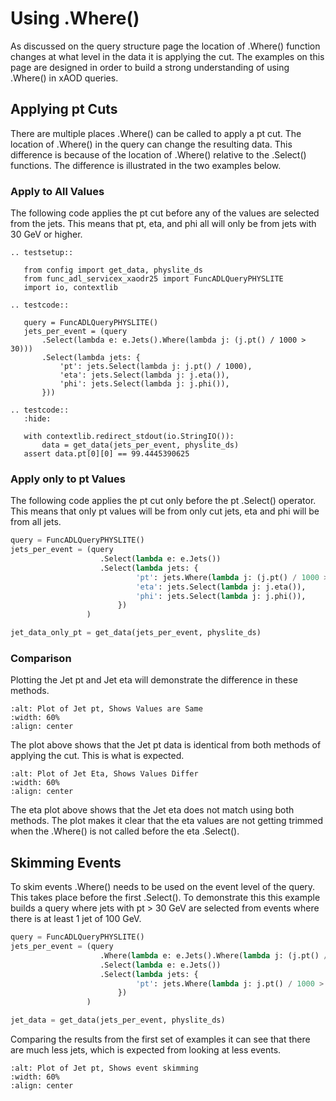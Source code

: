 # Using .Where()

As discussed on the query structure page the location of .Where() function changes at what level in the data it is applying the cut. The examples on this page are designed in order to build a strong understanding of using .Where() in xAOD queries. 

## Applying pt Cuts 

There are multiple places .Where() can be called to apply a pt cut. The location of .Where() in the query can change the resulting data. This difference is because of the location of .Where() relative to the .Select() functions. The difference is illustrated in the two examples below.

### Apply to All Values

The following code applies the pt cut before any of the values are selected from the jets. This means that pt, eta, and phi all will only be from jets with 30 GeV or higher.

```{eval-rst}
.. testsetup::

   from config import get_data, physlite_ds
   from func_adl_servicex_xaodr25 import FuncADLQueryPHYSLITE
   import io, contextlib

.. testcode::

   query = FuncADLQueryPHYSLITE()
   jets_per_event = (query
       .Select(lambda e: e.Jets().Where(lambda j: (j.pt() / 1000 > 30)))
       .Select(lambda jets: {
           'pt': jets.Select(lambda j: j.pt() / 1000),
           'eta': jets.Select(lambda j: j.eta()),
           'phi': jets.Select(lambda j: j.phi()),
       }))

.. testcode::
   :hide:

   with contextlib.redirect_stdout(io.StringIO()):
       data = get_data(jets_per_event, physlite_ds)
   assert data.pt[0][0] == 99.4445390625

```

### Apply only to pt Values

The following code applies the pt cut only before the pt .Select() operator. This means that only pt values will be from only cut jets, eta and phi will be from all jets.

```python
query = FuncADLQueryPHYSLITE()
jets_per_event = (query
                    .Select(lambda e: e.Jets())
                    .Select(lambda jets: {
                            'pt': jets.Where(lambda j: (j.pt() / 1000 > 30)).Select(lambda j: j.pt() / 1000),
                            'eta': jets.Select(lambda j: j.eta()),
                            'phi': jets.Select(lambda j: j.phi()),
                        })
                 )

jet_data_only_pt = get_data(jets_per_event, physlite_ds)
```

### Comparison

Plotting the Jet pt and Jet eta will demonstrate the difference in these methods.

```{figure} img/where_1.png
:alt: Plot of Jet pt, Shows Values are Same
:width: 60%
:align: center
```

The plot above shows that the Jet pt data is identical from both methods of applying the cut. This is what is expected.

```{figure} img/where_2.png
:alt: Plot of Jet Eta, Shows Values Differ
:width: 60%
:align: center
```

The eta plot above shows that the Jet eta does not match using both methods. The plot makes it clear that the eta values are not getting trimmed when the .Where() is not called before the eta .Select().

## Skimming Events

To skim events .Where() needs to be used on the event level of the query. This takes place before the first .Select(). To demonstrate this this example builds a query where jets with pt > 30 GeV are selected from events where there is at least 1 jet of 100 GeV.

```python
query = FuncADLQueryPHYSLITE()
jets_per_event = (query
                    .Where(lambda e: e.Jets().Where(lambda j: (j.pt() / 1000 > 100)).Count() > 0)
                    .Select(lambda e: e.Jets())
                    .Select(lambda jets: {
                            'pt': jets.Where(lambda j: j.pt() / 1000 > 30).Select(lambda j: j.pt() / 1000),
                        })
                 )

jet_data = get_data(jets_per_event, physlite_ds)
```

Comparing the results from the first set of examples it can see that there are much less jets, which is expected from looking at less events.

```{figure} img/where_3.png
:alt: Plot of Jet pt, Shows event skimming
:width: 60%
:align: center
```
